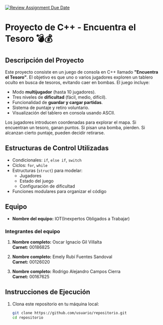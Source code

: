 [![Review Assignment Due Date](https://classroom.github.com/assets/deadline-readme-button-22041afd0340ce965d47ae6ef1cefeee28c7c493a6346c4f15d667ab976d596c.svg)](https://classroom.github.com/a/mi1WNrHU)

# Proyecto de C++ - Encuentra el Tesoro 💣💰

## Descripción del Proyecto

Este proyecto consiste en un juego de consola en C++ llamado **"Encuentra el Tesoro"**. El objetivo es que uno o varios jugadores exploren un tablero oculto en busca de tesoros, evitando caer en bombas. El juego incluye:

- Modo **multijugador** (hasta 10 jugadores).
- Tres niveles de **dificultad** (fácil, medio, difícil).
- Funcionalidad de **guardar y cargar partidas**.
- Sistema de puntaje y retiro voluntario.
- Visualización del tablero en consola usando ASCII.

Los jugadores introducen coordenadas para explorar el mapa. Si encuentran un tesoro, ganan puntos. Si pisan una bomba, pierden. Si alcanzan cierto puntaje, pueden decidir retirarse.

## Estructuras de Control Utilizadas

- Condicionales: `if`, `else if`, `switch`
- Ciclos: `for`, `while`
- Estructuras (`struct`) para modelar:
  - Jugadores
  - Estado del juego
  - Configuración de dificultad
- Funciones modulares para organizar el código

## Equipo

- **Nombre del equipo:** IOT(Inexpertos Obligados a Trabajar)

### Integrantes del equipo

1. **Nombre completo:** Oscar Ignacio Gil Villalta  
   **Carnet:** 00186825

2. **Nombre completo:** Emely Rubí Fuentes Sandoval  
   **Carnet:** 00126020

3. **Nombre completo:** Rodrigo Alejandro Campos Cierra  
   **Carnet:** 00167625

## Instrucciones de Ejecución

1. Clona este repositorio en tu máquina local:
   ```bash
   git clone https://github.com/usuario/repositorio.git
   cd repositorio
